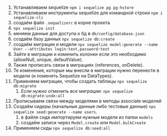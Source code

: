 1. Устанавливаем sequelize `npm i sequelize pg pg-hstore`
2. Устанавливаем инструменты sequelize для командной строки `npm i sequelize-cli`
3. создаём файл `.sequelizerc` в корне проекта
4. `npx sequelize init`
5. меняем данные для доступа к бд в `db/config/database.json`
6. создаём базу данных `npx sequelize db:create`
7. создаём миграции и модели `npx sequelize model:generate --name User --attributes login:text,password:text`
8. Зайти в миграции и изменить колонки если это необходимо (allowNull, unique, defaultValue).
9. Также прописать связи в миграциях (references, onDelete).
10. Те изменения, которые мы внесли в миграции нужно перенести в модели (и поменять Sequelize на DataTypes).
11. Применяем миграции, чтобы создать таблицы `npx sequelize db:migrate`
    1. _Если нужно отменить все миграции: `npx sequelize db:migrate:undo:all`_
12. Прописываем связи между моделями в методы associate моделей
13. Создаём сидеры (начальные данные либо тестовые данные) `npx sequelize seed:generate --name users`.
    1. в файле сида импортируем нужные модели из папки `models`
    2. создаём записи через `Model.create` или `Model.bulkCreate`
14. Применяем сиды `npx sequelize db:seed:all`
